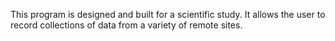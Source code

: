 This program is designed and built for a scientific study. It allows the user to record collections of data from a variety of remote sites.
